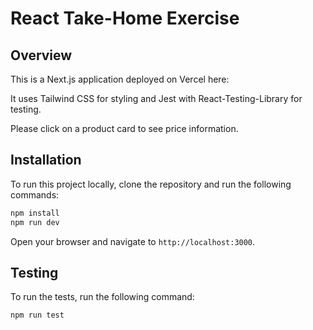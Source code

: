 # React Take-Home Exercise

## Overview

This is a Next.js application deployed on Vercel here:

It uses Tailwind CSS for styling and Jest with React-Testing-Library for testing.

Please click on a product card to see price information.

## Installation

To run this project locally, clone the repository and run the following commands:

```bash
npm install
npm run dev
```
Open your browser and navigate to `http://localhost:3000`.

## Testing

To run the tests, run the following command:

```bash
npm run test
```
